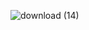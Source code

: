 
![download (14)](https://github.com/Kim-Chaewonn/Kim-Chaewonn/assets/137004973/edbf3c16-73c7-4f21-8340-2ecf3f91cb82)
